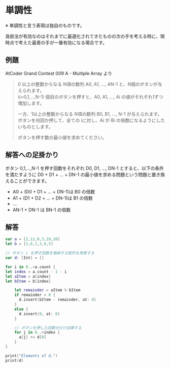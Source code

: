 # 単調性

※ 単調性と言う表現は独自のものです。

貪欲法が有効なのはそれまでに最適化されてきたものの次の手を考える時に、現時点で考えた最善の手が一番有効になる場合です。

## 例題

AtCoder Grand Contest 009 A - Multiple Array より

> 0 以上の整数からなる N項の数列 A0, A1, ..., AN-1 と、N個のボタンが与えられます。<br>
> i(=0,1,...,N-1) 個目のボタンを押すと、A0, A1, ..., Ai の値がそれぞれ1ずつ増加します。
> 
> 一方、1以上の整数からなる N項の数列 B0, B1, ..., N-1 が与えられます。ボタンを何回か押して、全ての iに対し、Ai が Bi の倍数になるようにしたいものとします。
> 
> ボタンを押す数の最小値を求めてください。

## 解答への足掛かり

ボタン 0,1,...,N-1 を押す回数をそれぞれ D0, D1, ..., DN-1 とすると、以下の条件を満たすように D0 + D1 + ... + DN-1 の最小値を求める問題という問題と置き換えることができます。

- A0 + (D0 + D1 + ... + DN-1)は B0 の倍数
- A1 + (D1 + D2 + ... + DN-1)は B1 の倍数
- ...
- AN-1 + DN-1 は BN-1 の倍数

## 解答

```swift
var a = [2,12,0,3,10,20]
let b = [2,6,1,3,6,5]

// ボタン i を押す回数を格納する配列を用意する
var d: [Int] = []

for i in 0..<a.count {
let index = a.count - 1 - i
let aItem = a[index]
let bItem = b[index]

    let remainder = aItem % bItem
    if remainder > 0 {
      d.insert(bItem - remainder, at: 0)
    }
    else {
      d.insert(0, at: 0)
    }

    // ボタンを押した回数分だけ加算する
    for j in 0..<index {
      a[j] += d[0]
    }
}

print("Elements of d.")
print(d)
```
